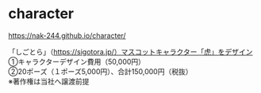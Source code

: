 # character

https://nak-244.github.io/character/  
  
「しごとら」（https://sigotora.jp/）マスコットキャラクター「虎」をデザイン  
①キャラクターデザイン費用（50,000円）  
②20ポーズ（１ポーズ5,000円）、合計150,000円（税抜）  
※著作権は当社へ譲渡前提  
